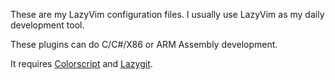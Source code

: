 These are my LazyVim configuration files. I usually use LazyVim as my daily development tool.

These plugins can do C/C#/X86 or ARM Assembly development.

It requires [Colorscript](https://gitlab.com/phoneybadger/pokemon-colorscripts)
and [Lazygit](https://github.com/jesseduffield/lazygit).

